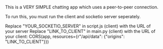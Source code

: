 This is a VERY SIMPLE chatting app which uses a peer-to-peer connection.

To run this, you must run the client and socketio server seperately.

Replace "YOUR_SOCKETIO_SERVER" in script.js (client) with the URL of your server
Replace "LINK_TO_CLIENT" in main.py (client) with the URL of your client: CORS(app, resources={r"/api/data": {"origins": "LINK_TO_CLIENT"}})

